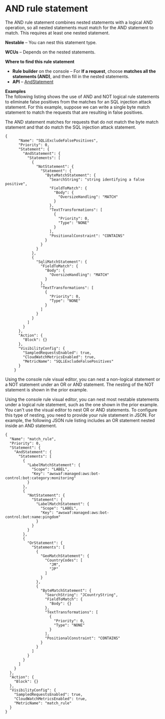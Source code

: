 # AND rule statement<a name="waf-rule-statement-type-and"></a>

The AND rule statement combines nested statements with a logical AND operation, so all nested statements must match for the AND statement to match\. This requires at least one nested statement\. 

**Nestable** – You can nest this statement type\. 

**WCUs** – Depends on the nested statements\.

**Where to find this rule statement**
+ **Rule builder** on the console – For **If a request**, choose **matches all the statements \(AND\)**, and then fill in the nested statements\. 
+ **API** – [AndStatement](https://docs.aws.amazon.com/waf/latest/APIReference/API_AndStatement.html)

**Examples**  
The following listing shows the use of AND and NOT logical rule statements to eliminate false positives from the matches for an SQL injection attack statement\. For this example, suppose we can write a single byte match statement to match the requests that are resulting in false positives\. 

The AND statement matches for requests that do not match the byte match statement and that do match the SQL injection attack statement\. 

```
{
      "Name": "SQLiExcludeFalsePositives",
      "Priority": 0,
      "Statement": {
        "AndStatement": {
          "Statements": [
            {
              "NotStatement": {
                "Statement": {
                  "ByteMatchStatement": {
                    "SearchString": "string identifying a false positive",
                    "FieldToMatch": {
                      "Body": {
                        "OversizeHandling": "MATCH"
                      }
                    },
                    "TextTransformations": [
                      {
                        "Priority": 0,
                        "Type": "NONE"
                      }
                    ],
                    "PositionalConstraint": "CONTAINS"
                  }
                }
              }
            },
            {
              "SqliMatchStatement": {
                "FieldToMatch": {
                  "Body": {
                    "OversizeHandling": "MATCH"
                  }
                },
                "TextTransformations": [
                  {
                    "Priority": 0,
                    "Type": "NONE"
                  }
                ]
              }
            }
          ]
        }
      },
      "Action": {
        "Block": {}
      },
      "VisibilityConfig": {
        "SampledRequestsEnabled": true,
        "CloudWatchMetricsEnabled": true,
        "MetricName": "SQLiExcludeFalsePositives"
      }
    }
```

Using the console rule visual editor, you can nest a non\-logical statement or a NOT statement under an OR or AND statement\. The nesting of the NOT statement is shown in the prior example\. 

Using the console rule visual editor, you can nest most nestable statements under a logical rule statement, such as the one shown in the prior example\. You can't use the visual editor to nest OR or AND statements\. To configure this type of nesting, you need to provide your rule statement in JSON\. For example, the following JSON rule listing includes an OR statement nested inside an AND statement\. 

```
{
  "Name": "match_rule",
  "Priority": 0,
  "Statement": {
    "AndStatement": {
      "Statements": [
        {
          "LabelMatchStatement": {
            "Scope": "LABEL",
            "Key": "awswaf:managed:aws:bot-control:bot:category:monitoring"
          }
        },
        {
          "NotStatement": {
            "Statement": {
              "LabelMatchStatement": {
                "Scope": "LABEL",
                "Key": "awswaf:managed:aws:bot-control:bot:name:pingdom"
              }
            }
          }
        },
        {
          "OrStatement": {
            "Statements": [
              {
                "GeoMatchStatement": {
                  "CountryCodes": [
                    "JM",
                    "JP"
                  ]
                }
              },
              {
                "ByteMatchStatement": {
                  "SearchString": "JCountryString",
                  "FieldToMatch": {
                    "Body": {}
                  },
                  "TextTransformations": [
                    {
                      "Priority": 0,
                      "Type": "NONE"
                    }
                  ],
                  "PositionalConstraint": "CONTAINS"
                }
              }
            ]
          }
        }
      ]
    }
  },
  "Action": {
    "Block": {}
  },
  "VisibilityConfig": {
    "SampledRequestsEnabled": true,
    "CloudWatchMetricsEnabled": true,
    "MetricName": "match_rule"
  }
}
```